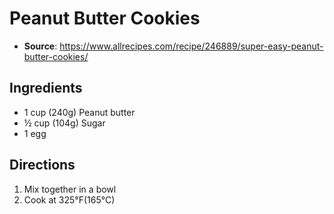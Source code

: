 # Peanut Butter Cookies
 * **Source**: https://www.allrecipes.com/recipe/246889/super-easy-peanut-butter-cookies/

## Ingredients
 * 1 cup (240g) Peanut butter
 * ½ cup (104g) Sugar
 * 1 egg

## Directions
1. Mix together in a bowl
2. Cook at 325°F(165°C)

